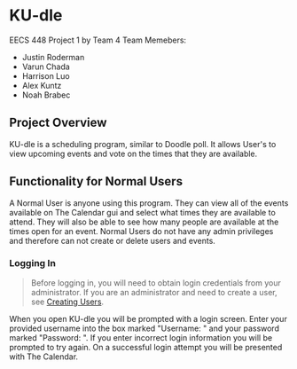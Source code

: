 # KU-dle

EECS 448 Project 1 by Team 4
Team Memebers:
  * Justin Roderman
  * Varun Chada
  * Harrison Luo
  * Alex Kuntz
  * Noah Brabec

## Project Overview
KU-dle is a scheduling program, similar to Doodle poll. It allows User's to view upcoming events and vote on the times that they are available.

## Functionality for Normal Users
A Normal User is anyone using this program. They can view all of the events available on The Calendar gui and select what times they are available to attend. They will also be able to see how many people are available at the times open for an event. Normal Users do not have any admin privileges and therefore can not create or delete users and events.
### Logging In
>Before logging in, you will need to obtain login credentials from your administrator. If you are an administrator and need to create a user, see [Creating Users](#CreatingUser).

When you open KU-dle you will be prompted with a login screen. Enter your provided username into the box marked "Username: <Your Username>" and your password marked "Password: <Your Password>". If you enter incorrect login information you will be prompted to try again. On a successful login attempt you will be presented with The Calendar.   
